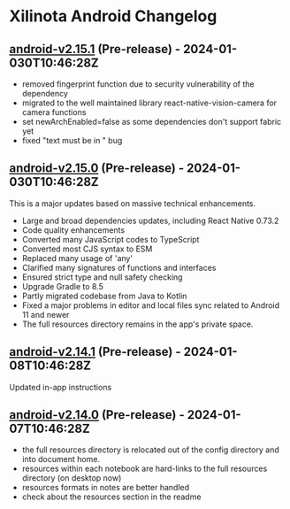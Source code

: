 # Xilinota Android Changelog

## [android-v2.15.1](https://https://github.com/XilinJia/Xilinota/releases/tag/v2.15.1) (Pre-release) - 2024-01-030T10:46:28Z

* removed fingerprint function due to security vulnerability of the dependency
* migrated to the well maintained library react-native-vision-camera for camera functions
* set newArchEnabled=false as some dependencies don't support fabric yet
* fixed "text must be in <Text>" bug

## [android-v2.15.0](https://https://github.com/XilinJia/Xilinota/releases/tag/v2.15.0) (Pre-release) - 2024-01-030T10:46:28Z

This is a major updates based on massive technical enhancements.
* Large and broad dependencies updates, including React Native 0.73.2
* Code quality enhancements
* Converted many JavaScript codes to TypeScript
* Converted most CJS syntax to ESM
* Replaced many usage of 'any'
* Clarified many signatures of functions and interfaces
* Ensured strict type and null safety checking
* Upgrade Gradle to 8.5
* Partly migrated codebase from Java to Kotlin
* Fixed a major problems in editor and local files sync related to Android 11 and newer
* The full resources directory remains in the app's private space.

## [android-v2.14.1](https://https://github.com/XilinJia/Xilinota/releases/tag/v2.14.1) (Pre-release) - 2024-01-08T10:46:28Z

Updated in-app instructions


## [android-v2.14.0](https://https://github.com/XilinJia/Xilinota/releases/tag/v2.14.0) (Pre-release) - 2024-01-07T10:46:28Z

* the full resources directory is relocated out of the config directory and into document home.
* resources within each notebook are hard-links to the full resources directory (on desktop now)
* resources formats in notes are better handled
* check about the resources section in the readme